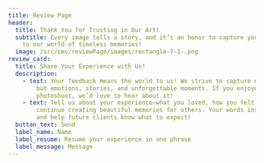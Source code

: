 ```yaml
---
title: Review Page
header:
  title: Thank You for Trusting in Our Art!
  subtitle: Every image tells a story, and it’s an honor to capture yours. Welcome
    to our world of timeless memories!
  image: /src/cms/reviewPage/images/rectangle-7-1-.png
review_card:
  title: Share Your Experience with Us!
  description:
    - text: Your feedback means the world to us! We strive to capture not just images,
        but emotions, stories, and unforgettable moments. If you enjoyed your
        photoshoot, we’d love to hear about it!
    - text: Tell us about your experience—what you loved, how you felt, and how we can
        continue creating beautiful memories for others. Your words inspire us
        and help future clients know what to expect!
  button_text: Send
  label_name: Name
  label_resume: Resume your experience in one phrase
  label_message: Message
---
```

